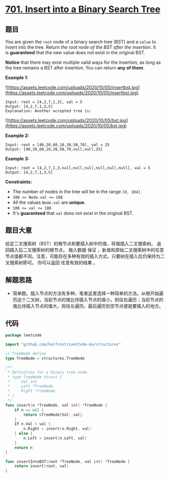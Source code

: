 # [701. Insert into a Binary Search Tree](https://leetcode.com/problems/insert-into-a-binary-search-tree/)


## 题目

You are given the `root` node of a binary search tree (BST) and a `value` to insert into the tree. Return *the root node of the BST after the insertion*. It is **guaranteed** that the new value does not exist in the original BST.

**Notice** that there may exist multiple valid ways for the insertion, as long as the tree remains a BST after insertion. You can return **any of them**.

**Example 1:**

![https://assets.leetcode.com/uploads/2020/10/05/insertbst.jpg](https://assets.leetcode.com/uploads/2020/10/05/insertbst.jpg)

```
Input: root = [4,2,7,1,3], val = 5
Output: [4,2,7,1,3,5]
Explanation: Another accepted tree is:

```

![https://assets.leetcode.com/uploads/2020/10/05/bst.jpg](https://assets.leetcode.com/uploads/2020/10/05/bst.jpg)

**Example 2:**

```
Input: root = [40,20,60,10,30,50,70], val = 25
Output: [40,20,60,10,30,50,70,null,null,25]

```

**Example 3:**

```
Input: root = [4,2,7,1,3,null,null,null,null,null,null], val = 5
Output: [4,2,7,1,3,5]

```

**Constraints:**

- The number of nodes in the tree will be in the range `[0, 104]`.
- `108 <= Node.val <= 108`
- All the values `Node.val` are **unique**.
- `108 <= val <= 108`
- It's **guaranteed** that `val` does not exist in the original BST.

## 题目大意

给定二叉搜索树（BST）的根节点和要插入树中的值，将值插入二叉搜索树。 返回插入后二叉搜索树的根节点。 输入数据 保证 ，新值和原始二叉搜索树中的任意节点值都不同。注意，可能存在多种有效的插入方式，只要树在插入后仍保持为二叉搜索树即可。 你可以返回 任意有效的结果 。

## 解题思路

- 简单题。插入节点的方法有多种，笔者这里选择一种简单的方法。从根开始遍历这个二叉树，当前节点的值比待插入节点的值小，则往右遍历；当前节点的值比待插入节点的值大，则往左遍历。最后遍历到空节点便是要插入的地方。

## 代码

```go
package leetcode

import "github.com/halfrost/LeetCode-Go/structures"

// TreeNode define
type TreeNode = structures.TreeNode

/**
 * Definition for a binary tree node.
 * type TreeNode struct {
 *     Val int
 *     Left *TreeNode
 *     Right *TreeNode
 * }
 */
func insert(n *TreeNode, val int) *TreeNode {
    if n == nil {
        return &TreeNode{Val: val}
    }
    if n.Val < val {
        n.Right = insert(n.Right, val)
    } else {
        n.Left = insert(n.Left, val)
    }
    return n
}

func insertIntoBST(root *TreeNode, val int) *TreeNode {
    return insert(root, val)
}
```